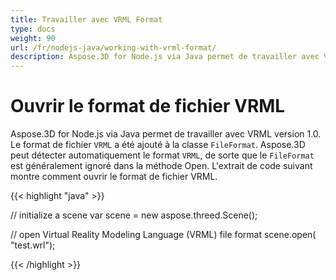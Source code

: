 ```yaml
---
title: Travailler avec VRML Format
type: docs
weight: 90
url: /fr/nodejs-java/working-with-vrml-format/
description: Aspose.3D for Node.js via Java permet de travailler avec VRML version 1.0. Le format de fichier VRML a été ajouté à la classe FileFormat. Aspose.3D peut détecter automatiquement le format VRML, donc FileFormat est généralement ignoré dans la méthode Open.
---
```

#  **Ouvrir le format de fichier VRML**
Aspose.3D for Node.js via Java permet de travailler avec VRML version 1.0. Le format de fichier `VRML` a été ajouté à la classe `FileFormat`. Aspose.3D peut détecter automatiquement le format `VRML`, de sorte que le `FileFormat` est généralement ignoré dans la méthode Open. L'extrait de code suivant montre comment ouvrir le format de fichier VRML.

{{< highlight "java" >}}

// initialize a scene
var scene = new aspose.threed.Scene();

// open Virtual Reality Modeling Language (VRML) file format
scene.open( "test.wrl");

{{< /highlight >}}
